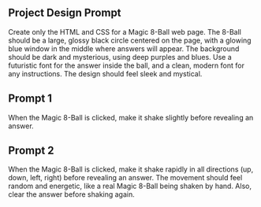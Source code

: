 ## Project Design Prompt
Create only the HTML and CSS for a Magic 8-Ball web page. The 8-Ball should be a large, glossy black circle centered on the page, with a glowing blue window in the middle where answers will appear. The background should be dark and mysterious, using deep purples and blues. Use a futuristic font for the answer inside the ball, and a clean, modern font for any instructions. The design should feel sleek and mystical.

## Prompt 1
When the Magic 8-Ball is clicked, make it shake slightly before revealing an answer.

## Prompt 2
When the Magic 8-Ball is clicked, make it shake rapidly in all directions (up, down, left, right) before revealing an answer. The movement should feel random and energetic, like a real Magic 8-Ball being shaken by hand. Also, clear the answer before shaking again.